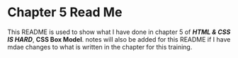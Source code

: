 # Chapter 5 Read Me

This README is used to show what I have done in chapter 5 of ***HTML & CSS IS HARD***, **CSS Box Model**. notes will also be added for this README if I have mdae changes to what is written in the chapter for this training. 
